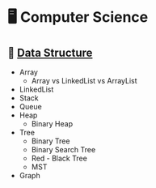 # 🖥️ Computer Science

## 📌 [Data Structure](Data%20Structure/)

- Array
    - Array vs LinkedList vs ArrayList
- LinkedList
- Stack
- Queue
- Heap
    - Binary Heap
- Tree
    - Binary Tree
    - Binary Search Tree
    - Red - Black Tree
    - MST
- Graph
